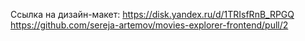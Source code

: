 Ссылка на дизайн-макет: https://disk.yandex.ru/d/1TRIsfRnB_RPGQ
https://github.com/sereja-artemov/movies-explorer-frontend/pull/2
